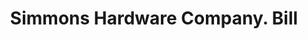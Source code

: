 ---
doi: 10.7916/D8446ZH7
date_other: '1879'
date_other_textual: '1879'
form: printed ephemera
genre:
- Invoices
name:
- Simmons Hardware Company
object_in_context_url: https://biggert.cul.columbia.edu/items/view/ave_biggert_00726
subject_hierarchical_geographic:
- St. Louis, Missouri, United States
subject_name:
- Simmons Hardware Company
title: Simmons Hardware Company. Bill
sort_title: Simmons Hardware Company. Bill
call_number: ave_biggert_00726
coordinates:
- 38.62722222222222,-90.19777777777779
pid: ave_biggert_00726
identifiers: ave_biggert_00726
thumbnail: https://derivativo-2.library.columbia.edu/iiif/2/ldpd:345485/full/!256,256/0/native.jpg
permalink: "/biggert/ave_biggert_00726/"
layout: iiif-image-page
---